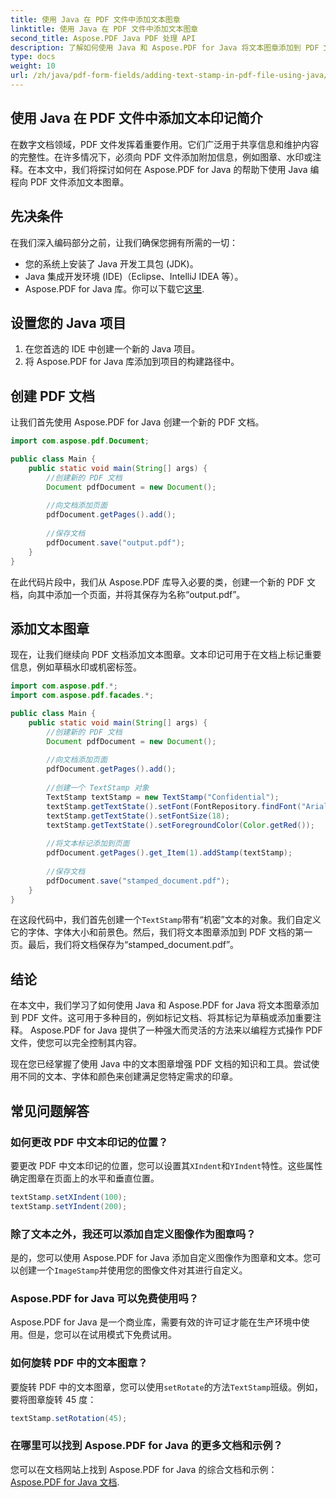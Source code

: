 ```yaml
---
title: 使用 Java 在 PDF 文件中添加文本图章
linktitle: 使用 Java 在 PDF 文件中添加文本图章
second_title: Aspose.PDF Java PDF 处理 API
description: 了解如何使用 Java 和 Aspose.PDF for Java 将文本图章添加到 PDF 文件。轻松定制您的 PDF 文档。
type: docs
weight: 10
url: /zh/java/pdf-form-fields/adding-text-stamp-in-pdf-file-using-java/
---
```


## 使用 Java 在 PDF 文件中添加文本印记简介

在数字文档领域，PDF 文件发挥着重要作用。它们广泛用于共享信息和维护内容的完整性。在许多情况下，必须向 PDF 文件添加附加信息，例如图章、水印或注释。在本文中，我们将探讨如何在 Aspose.PDF for Java 的帮助下使用 Java 编程向 PDF 文件添加文本图章。

## 先决条件

在我们深入编码部分之前，让我们确保您拥有所需的一切：

- 您的系统上安装了 Java 开发工具包 (JDK)。
- Java 集成开发环境 (IDE)（Eclipse、IntelliJ IDEA 等）。
-  Aspose.PDF for Java 库。你可以下载它[这里](https://releases.aspose.com/pdf/java/).

## 设置您的 Java 项目

1. 在您首选的 IDE 中创建一个新的 Java 项目。
2. 将 Aspose.PDF for Java 库添加到项目的构建路径中。

## 创建 PDF 文档

让我们首先使用 Aspose.PDF for Java 创建一个新的 PDF 文档。

```java
import com.aspose.pdf.Document;

public class Main {
    public static void main(String[] args) {
        //创建新的 PDF 文档
        Document pdfDocument = new Document();
        
        //向文档添加页面
        pdfDocument.getPages().add();
        
        //保存文档
        pdfDocument.save("output.pdf");
    }
}
```

在此代码片段中，我们从 Aspose.PDF 库导入必要的类，创建一个新的 PDF 文档，向其中添加一个页面，并将其保存为名称“output.pdf”。

## 添加文本图章

现在，让我们继续向 PDF 文档添加文本图章。文本印记可用于在文档上标记重要信息，例如草稿水印或机密标签。

```java
import com.aspose.pdf.*;
import com.aspose.pdf.facades.*;

public class Main {
    public static void main(String[] args) {
        //创建新的 PDF 文档
        Document pdfDocument = new Document();
        
        //向文档添加页面
        pdfDocument.getPages().add();
        
        //创建一个 TextStamp 对象
        TextStamp textStamp = new TextStamp("Confidential");
        textStamp.getTextState().setFont(FontRepository.findFont("Arial"));
        textStamp.getTextState().setFontSize(18);
        textStamp.getTextState().setForegroundColor(Color.getRed());
        
        //将文本标记添加到页面
        pdfDocument.getPages().get_Item(1).addStamp(textStamp);
        
        //保存文档
        pdfDocument.save("stamped_document.pdf");
    }
}
```

在这段代码中，我们首先创建一个`TextStamp`带有“机密”文本的对象。我们自定义它的字体、字体大小和前景色。然后，我们将文本图章添加到 PDF 文档的第一页。最后，我们将文档保存为“stamped_document.pdf”。

## 结论

在本文中，我们学习了如何使用 Java 和 Aspose.PDF for Java 将文本图章添加到 PDF 文件。这可用于多种目的，例如标记文档、将其标记为草稿或添加重要注释。 Aspose.PDF for Java 提供了一种强大而灵活的方法来以编程方式操作 PDF 文件，使您可以完全控制其内容。

现在您已经掌握了使用 Java 中的文本图章增强 PDF 文档的知识和工具。尝试使用不同的文本、字体和颜色来创建满足您特定需求的印章。

## 常见问题解答

### 如何更改 PDF 中文本印记的位置？

要更改 PDF 中文本印记的位置，您可以设置其`XIndent`和`YIndent`特性。这些属性确定图章在页面上的水平和垂直位置。

```java
textStamp.setXIndent(100);
textStamp.setYIndent(200);
```

### 除了文本之外，我还可以添加自定义图像作为图章吗？

是的，您可以使用 Aspose.PDF for Java 添加自定义图像作为图章和文本。您可以创建一个`ImageStamp`并使用您的图像文件对其进行自定义。

### Aspose.PDF for Java 可以免费使用吗？

Aspose.PDF for Java 是一个商业库，需要有效的许可证才能在生产环境中使用。但是，您可以在试用模式下免费试用。

### 如何旋转 PDF 中的文本图章？

要旋转 PDF 中的文本图章，您可以使用`setRotate`的方法`TextStamp`班级。例如，要将图章旋转 45 度：

```java
textStamp.setRotation(45);
```

### 在哪里可以找到 Aspose.PDF for Java 的更多文档和示例？

您可以在文档网站上找到 Aspose.PDF for Java 的综合文档和示例：[Aspose.PDF for Java 文档](https://reference.aspose.com/pdf/java/).